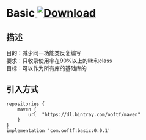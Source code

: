 # Basic[ ![Download](https://api.bintray.com/packages/ooftf/maven/basic/images/download.svg) ](https://bintray.com/ooftf/maven/basic/_latestVersion)
## 描述
目的：减少同一功能类反复编写  
要求：只收录使用率在90%以上的lib和class  
目标：可以作为所有库的基础库的
## 引入方式
    repositories {
        maven {
            url  "https://dl.bintray.com/ooftf/maven"
        }
    }
    implementation 'com.ooftf:basic:0.0.1'
